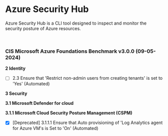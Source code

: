 # Azure Security Hub

Azure Security Hub is a CLI tool designed to inspect and monitor the security posture of Azure resources.

<br/>

### CIS Microsoft Azure Foundations Benchmark v3.0.0 (09-05-2024)

**2 Identity**

- [ ] 2.3 Ensure that 'Restrict non-admin users from creating tenants' is set to 'Yes' (Automated)

**3 Security**

**3.1 Microsoft Defender for cloud**

**3.1.1 Microsoft Cloud Security Posture Management (CSPM)**

- [x] [Deprecated] 3.1.1.1 Ensure that Auto provisioning of 'Log Analytics agent for Azure VM's is Set to 'On' (Automated)
